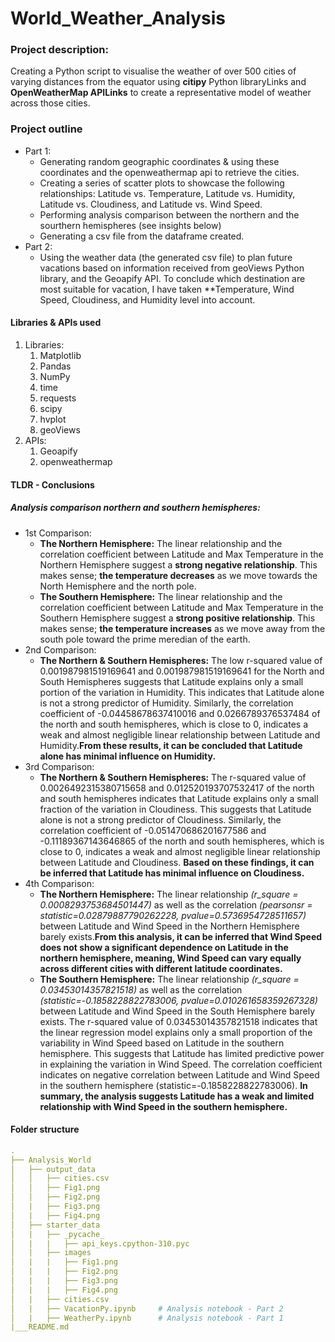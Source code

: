 # World_Weather_Analysis

### Project description:
Creating a Python script to visualise the weather of over 500 cities of varying distances from the equator using **citipy** Python libraryLinks and **OpenWeatherMap APILinks** to create a representative model of weather across those cities.

### Project outline
- Part 1:
    - Generating random geographic coordinates & using these coordinates and the openweathermap api to retrieve the cities. 
    - Creating a series of scatter plots to showcase the following relationships: Latitude vs. Temperature, Latitude vs. Humidity, Latitude vs. Cloudiness, and Latitude vs. Wind Speed. 
    - Performing analysis comparison between the northern and the sourthern hemispheres (see insights below)
    - Generating a csv file from the dataframe created. 
- Part 2:
    - Using the weather data (the generated csv file) to plan future vacations based on information received from geoViews Python library, and the Geoapify API. To conclude which destination are most suitable for vacation, I have taken **Temperature, Wind Speed, Cloudiness, and Humidity level into account. 

#### Libraries & APIs used
1. Libraries: 
    1. Matplotlib
    2. Pandas
    3. NumPy
    4. time
    5. requests
    6. scipy
    7. hvplot
    8. geoViews
2. APIs:
    1. Geoapify
    2. openweathermap


#### TLDR - Conclusions
##### Analysis comparison northern and southern hemispheres: 
*  1st Comparison: 
    * **The Northern Hemisphere:** The linear relationship and the correlation coefficient between Latitude and Max Temperature in the Northern Hemisphere suggest a **strong negative relationship**. This makes sense; **the temperature decreases** as we move towards the North Hemisphere and the north pole. 
    * **The Southern Hemisphere:** The linear relationship and the correlation coefficient between Latitude and Max Temperature in the Southern Hemisphere suggest a **strong positive relationship**. This makes sense; **the temperature increases** as we move away from the south pole toward the prime meredian of the earth.  
* 2nd Comparison: 
    * **The Northern &  Southern Hemispheres:** The low r-squared value of 0.001987981519169641 and 0.001987981519169641 for the North and South Hemispheres suggests that Latitude explains only a small portion of the variation in Humidity. This indicates that Latitude alone is not a strong predictor of Humidity. Similarly, the correlation coefficient of -0.04458678637410016 and 0.0266789376537484 of the north and south hemispheres, which is close to 0, indicates a weak and almost negligible linear relationship between Latitude and Humidity.**From these results, it can be concluded that Latitude alone has minimal influence on Humidity.**
* 3rd Comparison:
    * **The Northern &  Southern Hemispheres:** The r-squared value of 0.0026492315380715658 and 0.012520193707532417 of the north and south hemispheres indicates that Latitude explains only a small fraction of the variation in Cloudiness. This suggests that Latitude alone is not a strong predictor of Cloudiness. Similarly, the correlation coefficient of -0.051470686201677586 and -0.11189367143646865 of the north and south hemispheres, which is close to 0, indicates a weak and almost negligible linear relationship between Latitude and Cloudiness. **Based on these findings, it can be inferred that Latitude has minimal influence on Cloudiness.**
* 4th Comparison: 
    * **The Northern Hemisphere:** The linear relationship *(r_square  = 0.0008293753684501447)* as well as the correlation *(pearsonsr = statistic=0.02879887790262228, pvalue=0.5736954728511657)* between Latitude and Wind Speed in the Northern Hemisphere barely exists.**From this analysis, it can be inferred that Wind Speed does not show a significant dependence on Latitude in the northern hemisphere, meaning, Wind Speed can vary equally across different cities with different latitude coordinates.** 
    * **The Southern Hemisphere:** The linear relationship *(r_square =  0.03453014357821518)* as well as the correlation *(statistic=-0.1858228822783006, pvalue=0.010261658359267328)* between Latitude and Wind Speed in the South Hemisphere barely exists. The r-squared value of 0.03453014357821518 indicates that the linear regression model explains only a small proportion of the variability in Wind Speed based on Latitude in the southern hemisphere. This suggests that Latitude has limited predictive power in explaining the variation in Wind Speed. The correlation coefficient indicates on negative correlation between Latitude and Wind Speed in the southern hemisphere (statistic=-0.1858228822783006). **In summary, the analysis suggests Latitude has a weak and limited relationship with Wind Speed in the southern hemisphere.**

#### Folder structure
``` yml
.
├── Analysis_World
│   ├── output_data                      
│   │   ├── cities.csv                           
│   │   ├── Fig1.png
│   │   ├── Fig2.png  
│   |   ├── Fig3.png
│   |   ├── Fig4.png 
│   ├── starter_data
│   |   ├── _pycache_
│   |   |   ├── api_keys.cpython-310.pyc 
│   |   ├── images
│   |   |   ├── Fig1.png 
│   |   |   ├── Fig2.png 
│   |   |   ├── Fig3.png 
│   |   |   ├── Fig4.png 
│   |   ├── cities.csv 
│   |   ├── VacationPy.ipynb     # Analysis notebook - Part 2
│   |   ├── WeatherPy.ipynb      # Analysis notebook - Part 1                    
|___README.md
``` 
